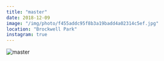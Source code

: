 ```yaml
---
title: "master"
date: 2018-12-09
image: "/img/photo/f455addc95f8b3a19badd4a02314c5ef.jpg"
location: "Brockwell Park"
instagram: true
---
```


![master](/img/photo/f455addc95f8b3a19badd4a02314c5ef.jpg)
